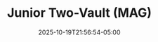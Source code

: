 ---
weight: 800
title: "Junior Two-Vault (MAG)"
description: "2025 men's two-vault scores for FIG-sanctioned meets"
icon: "article"
date: "2025-10-19T21:56:54-05:00"
lastmod: "2025-10-19T21:56:54-05:00"
draft: false
toc: true
---